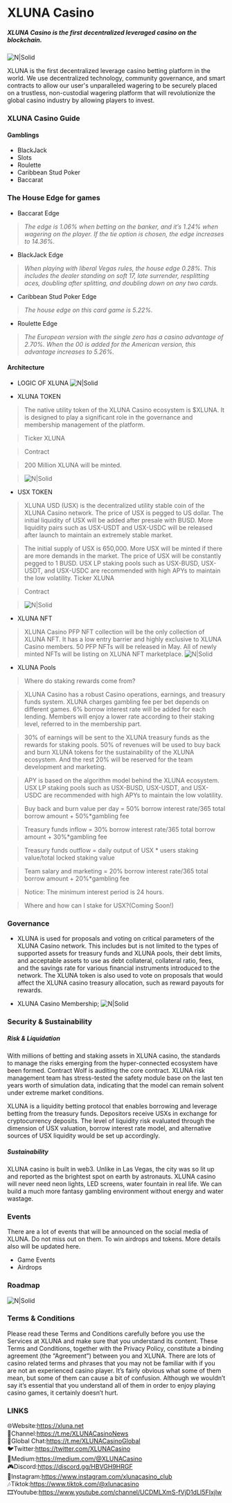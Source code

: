 # XLUNA Casino
##### _XLUNA Casino is the first decentralized leveraged casino on the blockchain._

![N|Solid](https://xluna.net/Slices/icon200.png)

XLUNA is the first decentralized leverage casino betting platform in the world. We use decentralized technology, community governance, and smart contracts to allow our user's unparalleled wagering to be securely placed on a trustless, non-custodial wagering platform that will revolutionize the global casino industry by allowing players to invest.


### XLUNA Casino Guide
#### Gamblings

- BlackJack
- Slots
- Roulette
- Caribbean Stud Poker
- Baccarat

### The House Edge for games

- Baccarat Edge 
> _The edge is 1.06% when betting on the banker, and it’s 1.24% when wagering on the player. If the tie option is chosen, the edge increases to 14.36%._
- BlackJack Edge 
> _When playing with liberal Vegas rules, the house edge 0.28%. This includes the dealer standing on soft 17, late surrender, resplitting aces, doubling after splitting, and doubling down on any two cards._
- Caribbean Stud Poker Edge 
> _The house edge on this card game is 5.22%._
- Roulette Edge 
> _The European version with the single zero has a casino advantage of 2.70%. When the 00 is added for the American version, this advantage increases to 5.26%._

#### Architecture


- LOGIC OF XLUNA
![N|Solid](https://raw.githubusercontent.com/XLUNA-DEV/XLUNA-image/main/image15.png)

- XLUNA TOKEN

> The native utility token of the XLUNA Casino ecosystem is $XLUNA. It is designed to play a significant role in the governance and membership management of the platform.

> Ticker XLUNA

> Contract

> 200 Million XLUNA will be minted.

> ![N|Solid](https://raw.githubusercontent.com/XLUNA-DEV/XLUNA-image/main/image13.png)

- USX TOKEN

> XLUNA USD (USX) is the decentralized utility stable coin of the XLUNA Casino network. The price of USX is pegged to US dollar. The initial liquidity of USX will be added after presale with BUSD. More liquidity pairs such as USX-USDT and USX-USDC will be released after launch to maintain an extremely stable market.

> The initial supply of USX is 650,000. More USX will be minted if there are more demands in the market. The price of USX will be constantly pegged to 1 BUSD. USX LP staking pools such as USX-BUSD, USX-USDT, and USX-USDC are recommended with high APYs to maintain the low volatility.
> Ticker XLUNA

> Contract

> ![N|Solid](https://raw.githubusercontent.com/XLUNA-DEV/XLUNA-image/main/image14.png)

- XLUNA NFT

> XLUNA Casino PFP NFT collection will be the only collection of XLUNA NFT. It has a low entry barrier and highly exclusive to XLUNA Casino members. 50 PFP NFTs will be released in May. All of newly minted NFTs will be listing on XLUNA NFT marketplace.
> ![N|Solid](https://raw.githubusercontent.com/XLUNA-DEV/XLUNA-image/main/21.png)

- XLUNA Pools

> Where do staking rewards come from?

> XLUNA Casino has a robust Casino operations, earnings, and treasury funds system. XLUNA charges gambling fee per bet depends on different games. 6% borrow interest rate will be added for each lending. Members will enjoy a lower rate according to their staking level, referred to in the membership part.

> 30% of earnings will be sent to the XLUNA treasury funds as the rewards for staking pools. 50% of revenues will be used to buy back and burn XLUNA tokens for the sustainability of the XLUNA ecosystem. And the rest 20% will be reserved for the team development and marketing.

> APY is based on the algorithm model behind the XLUNA ecosystem. USX LP staking pools such as USX-BUSD, USX-USDT, and USX-USDC are recommended with high APYs to maintain the low volatility.

> Buy back and burn value per day = 50% borrow interest rate/365 total borrow amount + 50%*gambling fee

> Treasury funds inflow = 30% borrow interest rate/365 total borrow amount + 30%*gambling fee

> Treasury funds outflow = daily output of USX * users staking value/total locked staking value

> Team salary and marketing = 20% borrow interest rate/365 total borrow amount + 20%*gambling fee

> Notice: The minimum interest period is 24 hours.

> Where and how can I stake for USX?(Coming Soon!)

### Governance
- XLUNA is used for proposals and voting on critical parameters of the XLUNA Casino network. This includes but is not limited to the types of supported assets for treasury funds and XLUNA pools, their debt limits, and acceptable assets to use as debt collateral, collateral ratio, fees, and the savings rate for various financial instruments introduced to the network. The XLUNA token is also used to vote on proposals that would affect the XLUNA casino treasury allocation, such as reward payouts for rewards.

- XLUNA Casino Membership;
![N|Solid](https://raw.githubusercontent.com/XLUNA-DEV/XLUNA-image/main/image16.png)

### Security & Sustainability
##### Risk & Liquidation
With millions of betting and staking assets in XLUNA casino, the standards to manage the risks emerging from the hyper-connected ecosystem have been formed. Contract Wolf is auditing the core contract. XLUNA risk management team has stress-tested the safety module base on the last ten years worth of simulation data, indicating that the model can remain solvent under extreme market conditions.

XLUNA is a liquidity betting protocol that enables borrowing and leverage betting from the treasury funds. Depositors receive USXs in exchange for cryptocurrency deposits. The level of liquidity risk evaluated through the dimension of USX valuation, borrow interest rate model, and alternative sources of USX liquidity would be set up accordingly.

##### Sustainability
XLUNA casino is built in web3. Unlike in Las Vegas, the city was so lit up and reported as the brightest spot on earth by astronauts. XLUNA casino will never need neon lights, LED screens, water fountain in real life. We can build a much more fantasy gambling environment without energy and water wastage.

### Events
There are a lot of events that will be announced on the social media of XLUNA. Do not miss out on them. To win airdrops and tokens. More details also will be updated here.
- Game Events
- Airdrops

### Roadmap
![N|Solid](https://raw.githubusercontent.com/XLUNA-DEV/XLUNA-image/main/image17.png)

### Terms & Conditions
Please read these Terms and Conditions carefully before you use the Services at XLUNA and make sure that you understand its content. These Terms and Conditions, together with the Privacy Policy, constitute a binding agreement (the “Agreement”) between you and XLUNA. There are lots of casino related terms and phrases that you may not be familiar with if you are not an experienced casino player. It’s fairly obvious what some of them mean, but some of them can cause a bit of confusion. Although we wouldn’t say it’s essential that you understand all of them in order to enjoy playing casino games, it certainly doesn’t hurt.

### LINKS
🌐Website:https://xluna.net  
📣Channel:https://t.me/XLUNACasinoNews  
💬Global Chat:https://t.me/XLUNACasinoGlobal  
🐦Twitter:https://twitter.com/XLUNACasino  
📝Medium:https://medium.com/@XLUNACasino  
🎮Discord:https://discord.gg/HBVGH9HRGF  
🌠Instagram:https://www.instagram.com/xlunacasino_club  
🎶Tiktok:https://www.tiktok.com/@xlunacasino  
🎞Youtube:https://www.youtube.com/channel/UCDMLXmS-fVjD1dLI5FIxjlw

